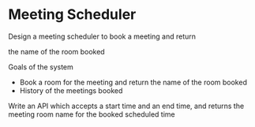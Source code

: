 # Meeting Scheduler

Design a meeting scheduler to book a meeting and return 

the name of the room booked

Goals of the system

- Book a room for the meeting and return the name of the room booked
- History of the meetings booked

Write an API which accepts a start time and an end time, and returns the meeting room name for the booked scheduled time
